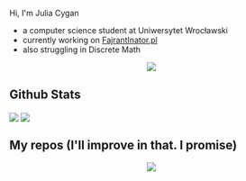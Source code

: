 
<!--
**cygane/cygane** is a ✨ _special_ ✨ repository because its `README.md` (this file) appears on your GitHub profile.

Here are some ideas to get you started:
-->
Hi, I'm Julia Cygan 
- a computer science student at Uniwersytet Wrocławski
- currently working on [FajrantInator.pl](https://github.com/PatrykFlama/FajrantInator.pl)
- also struggling in Discrete Math 

<p align="center">
 <img src="https://komarev.com/ghpvc/?username=cygane&color=blueviolet&style=for-the-badge" />
</p>

 ## Github Stats
<a><img align="center" src="https://github-readme-stats.vercel.app/api?username=cygane&hide=issues,contribs&show_icons=true&bg_color=00000000&count_private=true&theme=vue-dark&hide_border=true" /></a>
<a><img align="center" src="https://github-readme-stats.vercel.app/api/top-langs/?username=cygane&bg_color=00000000&theme=vue-dark&hide_border=true&langs_count=5&layout=donut" /></a>
<br>

## My repos (I'll improve in that. I promise)
<p align="center">
 <a href="https://github.com/cygane/Uwr-studia">
 <img src="https://github-readme-stats.vercel.app/api/pin/?username=cygane&theme=blue-green&bg_color=30,040f0f,000f00&repo=Uwr-studia" /></a>
</p>

